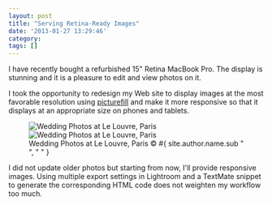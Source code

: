 ```yaml
---
layout: post
title: "Serving Retina-Ready Images"
date: '2013-01-27 13:29:46'
category: 
tags: []
---
```


I have recently bought a refurbished 15" Retina MacBook Pro. The display is stunning and it is a pleasure to edit and view photos on it.

I took the opportunity to redesign my Web site to display images at the most favorable resolution using [picturefill][picturefill] and make it more responsive so that it displays at an appropriate size on phones and tablets.

<figure>
<picture>
  <!--[if IE 9]><video style="display: none;"><![endif]-->
  <source srcset="#{ site.img_base_url }images/2012-09-20-Louvre-900w.jpg, #{ site.img_base_url }images/2012-09-20-Louvre.jpg 2x" media="(min-width: 768px)">
  <source srcset="#{ site.img_base_url }images/2012-09-20-Louvre-480w.jpg, #{ site.img_base_url }images/2012-09-20-Louvre-960w.jpg 2x"> 
  <!--[if IE 9]></video><![endif]--> 
  <img srcset="#{ site.img_base_url }images/2012-09-20-Louvre-480w.jpg, #{ site.img_base_url }images/2012-09-20-Louvre-960w.jpg 2x" alt="Wedding Photos at Le Louvre, Paris">
</picture>
<noscript>
  <img src="#{ site.img_base_url }images/2012-09-20-Louvre-480w.jpg" alt="Wedding Photos at Le Louvre, Paris">
</noscript>
<figcaption>Wedding Photos at Le Louvre, Paris
  <span class="copyright">&copy;&nbsp;#{ site.author.name.sub " ", "&nbsp;" }</span>
</figcaption>
</figure>

I did not update older photos but starting from now, I'll provide responsive images. Using multiple export settings in Lightroom and a TextMate snippet to generate the corresponding HTML code does not weighten my workflow too much.

[picturefill]: https://github.com/scottjehl/picturefill